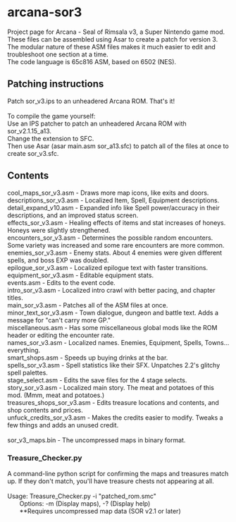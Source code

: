 # arcana-sor3
Project page for Arcana - Seal of Rimsala v3, a Super Nintendo game mod.\
These files can be assembled using Asar to create a patch for version 3.\
The modular nature of these ASM files makes it much easier to edit and troubleshoot one section at a time.\
The code language is 65c816 ASM, based on 6502 (NES).

## Patching instructions
Patch sor_v3.ips to an unheadered Arcana ROM. That's it!\
\
To compile the game yourself:\
Use an IPS patcher to patch an unheadered Arcana ROM with sor_v2.1.15_a13.\
Change the extension to SFC.\
Then use Asar (asar main.asm sor_a13.sfc) to patch all of the files at once to create sor_v3.sfc.


## Contents
cool_maps_sor_v3.asm		- Draws more map icons, like exits and doors.\
descriptions_sor_v3.asm	- Localized Item, Spell, Equipment descriptions.\
detail_expand_v10.asm		- Expanded info like Spell power/accuracy in their descriptions, and an improved status screen.\
effects_sor_v3.asm			- Healing effects of items and stat increases of honeys. Honeys were slightly strengthened.\
encounters_sor_v3.asm		- Determines the possible random encounters. Some variety was increased and some rare encounters are more common.\
enemies_sor_v3.asm			- Enemy stats. About 4 enemies were given different spells, and boss EXP was doubled.\
epilogue_sor_v3.asm			- Localized epilogue text with faster transitions.\
equipment_sor_v3.asm		- Editable equipment stats.\
events.asm              - Edits to the event code.\
intro_sor_v3.asm			  - Localized intro crawl with better pacing, and chapter titles.\
main_sor_v3.asm         - Patches all of the ASM files at once.\
minor_text_sor_v3.asm   - Town dialogue, dungeon and battle text. Adds a message for "can't carry more GP."\
miscellaneous.asm			  - Has some miscellaneous global mods like the ROM header or editing the encounter rate.\
names_sor_v3.asm			  - Localized names. Enemies, Equipment, Spells, Towns... everything.\
smart_shops.asm         - Speeds up buying drinks at the bar.\
spells_sor_v3.asm			  - Spell statistics like their SFX. Unpatches 2.2's glitchy spell palettes.\
stage_select.asm        - Edits the save files for the 4 stage selects.\
story_sor_v3.asm			  - Localized main story. The meat and potatoes of this mod. (Mmm, meat and potatoes.)\
treasures_shops_sor_v3.asm - Edits treasure locations and contents, and shop contents and prices.\
unfuck_credits_sor_v3.asm	 - Makes the credits easier to modify. Tweaks a few things and adds an unused credit.\
\
sor_v3_maps.bin     - The uncompressed maps in binary format.

### Treasure_Checker.py
A command-line python script for confirming the maps and treasures match up. If they don't match, you'll have treasure chests not appearing at all.\
\
Usage: Treasure_Checker.py -i "patched_rom.smc"\
  &nbsp;&nbsp;&nbsp;&nbsp;&nbsp;&nbsp;
Options: -m (Display maps), -? (Display help)\
&nbsp;&nbsp;&nbsp;&nbsp;&nbsp;&nbsp;
**Requires uncompressed map data (SOR v2.1 or later)
